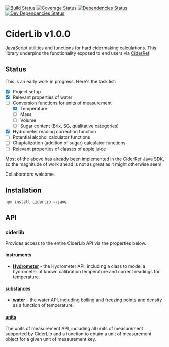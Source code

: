 [![Build Status](https://travis-ci.org/mvolk/ciderlib.svg?branch=master)](https://travis-ci.org/mvolk/ciderlib)
[![Coverage Status](https://coveralls.io/repos/mvolk/ciderlib/badge.svg?branch=master)](https://coveralls.io/r/mvolk/ciderlib?branch=master)
[![Dependencies Status](https://david-dm.org/mvolk/ciderlib.svg)](https://david-dm.org/mvolk/ciderlib)
[![Dev Dependencies Status](https://david-dm.org/mvolk/ciderlib/dev-status.svg)](https://david-dm.org/mvolk/ciderlib/?type=dev)

# CiderLib v1.0.0

JavaScript utilities and functions for hard cidermaking calculations. This library underpins the
functionality exposed to end users via [CiderRef](https://github.com/mvolk/ciderref).

## Status

This is an early work in progress. Here's the task list:

* [X] Project setup
* [X] Relevant properties of water
* [ ] Conversion functions for units of measurement
    * [X] Temperature
    * [ ] Mass
    * [ ] Volume
    * [ ] Sugar content (Brix, SG, qualitative categories)
* [X] Hydrometer reading correction function
* [ ] Potential alcohol calculator functions
* [ ] Chaptalization (addition of sugar) calculator functions
* [ ] Relevant properties of classes of apple juice

Most of the above has already been implemented in the
[CiderRef Java SDK](https://github.com/mvolk/cider-sdk-java), so the
magnitude of work ahead is not as great as it might otherwise seem.

Collaborators welcome.

## Installation

```Shell
npm install ciderlib --save
```

## API

### ciderlib

Provides access to the entire CiderLib API via the properties below.

#### instruments

* [**Hydrometer**](docs/instruments.md) - the Hydrometer API, including a class
  to model a hydrometer of known calibration temperature and correct readings
  for temperature.

#### substances

* [**water**](docs/water.md) - the water API, including boiling and freezing points
  and density as a function of temperature.

#### [units](docs/units.md)

The units of measurement API, including all units of measurement supported by
CiderLib and a function to obtain a unit of measurement object for a given
unit of measurement key.
